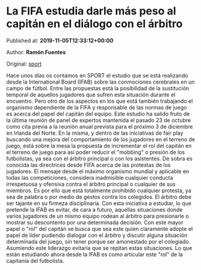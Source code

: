 
# La FIFA estudia darle más peso al capitán en el diálogo con el árbitro

Published at: **2019-11-05T12:33:12+00:00**

Author: **Ramón Fuentes**

Original: [sport](https://www.sport.es/es/noticias/futbol-internacional/fifa-estudia-darle-mas-peso-capitan-dialogo-con-arbitro-7715043)

Hace unos días os contamos en SPORT el estudio que se está realizando desde la International Board (IFAB) sobre las conmociones cerebrales en un campo de fútbol. Entre las propuestas está la posibilidad de la sustitución temporal de aquellos jugadores que sufren esta situación durante el encuentro.
Pero otro de los aspectos en los que está también trabajando el organismo dependiente de la FIFA y responsable de las normas de juego es acerca del papel del capitán del equipo.
Este estudio ha salido fruto de la última reunión de panel de expertos mantenida el pasado 23 de octubre como cita previa a la reunión anual prevista para el próximo 3 de diciembre en Irlanda del Norte.
En la misma, y dentro de las iniciativas de fair play buscando una mejora del comportamiento de los jugadores en el terreno de juego, está sobre la mesa la propuesta de incrementar el rol del capitán en el terreno de juego para así poder reducir el "mobbing" o presión de los futbolistas, ya sea con el árbitro principal o con los asistentes.
De sobra es conocida las directrices desde FIFA acerca de las protestas de los jugadores. El mensaje desde el máximo organismo mundial y aplicable en todas las competiciones, considera inadmisible cualquier conducta irrespetuosa y ofensiva contra el árbitro principal o cualquier de sus miembros. Es por ello que está totalmente prohibido cualquier protesta, ya sea de palabra o por medio de gestos contra los colegidos. El árbitro debe ser tajante en su firmeza disciplinaria.
Con esta iniciativa a estudiar, lo que pretende la IFAB es evitar, de cara a futuro, aquellas situaciones donde varios jugadores de un mismo equipo rodean al árbitro para presionarle o mostrar su descontento por una determinada decisión.
Con este mayor papel o "rol" del capitán se busca que sea este quien claramente adopte el papel de líder pudiendo dialogar con el árbitro y discutir alguna situación determinada del juego, sin tener porque ser amonestado por el colegiado. Asumiendo este liderazgo evitaría que se repitan estas situaciones. Lo que están estudiando ahora desde la IFAB es como articular este "rol" de la capitanía del futbolista.
